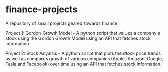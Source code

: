 # finance-projects
A repository of small projects geared towards finance


Project 1: Gordon Growth Model - A python script that values a company's stock using the Gordon Growth Model using an API that fetches stock information.

Project 2: Stock Anyalsis - A python script that plots the stock price trends as well as compares growth of various companies (Apple, Amazon, Google, Tesla and Facebook) over time using an API that fetches stock information. 
